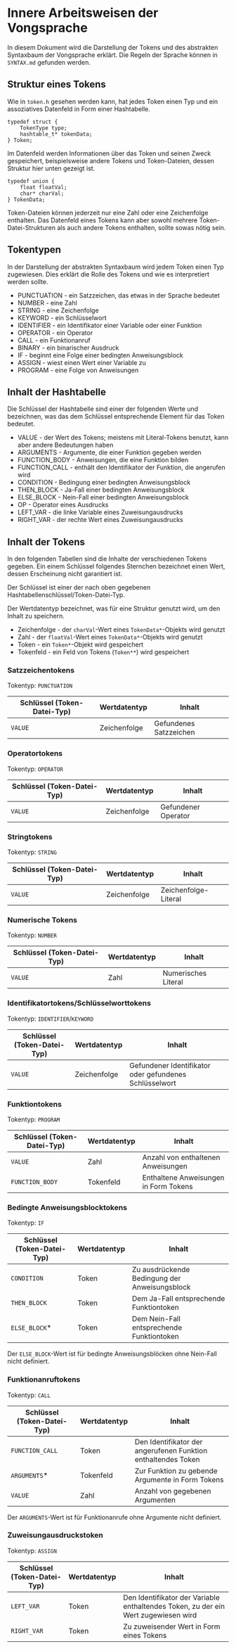# Innere Arbeitsweisen der Vongsprache

In diesem Dokument wird die Darstellung der Tokens und des abstrakten Syntaxbaum der Vongsprache erklärt. Die Regeln der Sprache können in `SYNTAX.md` gefunden werden.

## Struktur eines Tokens

Wie in `token.h` gesehen werden kann, hat jedes Token einen Typ und ein assoziatives Datenfeld in Form einer Hashtabelle.
```
typedef struct {
    TokenType type;
    hashtable_t* tokenData;
} Token;
```

Im Datenfeld werden Informationen über das Token und seinen Zweck gespeichert, beispielsweise andere Tokens und Token-Dateien, dessen Struktur hier unten gezeigt ist.

```
typedef union {
    float floatVal;
    char* charVal;
} TokenData;
```

Token-Dateien können jederzeit nur eine Zahl oder eine Zeichenfolge enthalten. Das Datenfeld eines Tokens kann aber sowohl mehrere Token-Datei-Strukturen als auch andere Tokens enthalten, sollte sowas nötig sein.

## Tokentypen

In der Darstellung der abstrakten Syntaxbaum wird jedem Token einen Typ zugewiesen. Dies erklärt die Rolle des Tokens und wie es interpretiert werden sollte.

- PUNCTUATION - ein Satzzeichen, das etwas in der Sprache bedeutet
- NUMBER - eine Zahl
- STRING - eine Zeichenfolge
- KEYWORD - ein Schlüsselwort
- IDENTIFIER - ein Identifikator einer Variable oder einer Funktion
- OPERATOR - ein Operator
- CALL - ein Funktionanruf
- BINARY - ein binarischer Ausdruck
- IF - beginnt eine Folge einer bedingten Anweisungsblock
- ASSIGN - wiest einen Wert einer Variable zu
- PROGRAM - eine Folge von Anweisungen

## Inhalt der Hashtabelle

Die Schlüssel der Hashtabelle sind einer der folgenden Werte und bezeichnen, was das dem Schlüssel entsprechende Element für das Token bedeutet.

- VALUE - der Wert des Tokens; meistens mit Literal-Tokens benutzt, kann aber andere Bedeutungen haben
- ARGUMENTS - Argumente, die einer Funktion gegeben werden
- FUNCTION_BODY - Anweisungen, die eine Funktion bilden
- FUNCTION_CALL - enthält den Identifikator der Funktion, die angerufen wird
- CONDITION - Bedingung einer bedingten Anweisungsblock
- THEN_BLOCK - Ja-Fall einer bedingten Anweisungsblock
- ELSE_BLOCK - Nein-Fall einer bedingten Anweisungsblock
- OP - Operator eines Ausdrucks
- LEFT_VAR - die linke Variable eines Zuweisungausdrucks
- RIGHT_VAR - der rechte Wert eines Zuweisungausdrucks

## Inhalt der Tokens

In den folgenden Tabellen sind die Inhalte der verschiedenen Tokens gegeben. Ein einem Schlüssel folgendes Sternchen bezeichnet einen Wert, dessen Erscheinung nicht garantiert ist.

Der Schlüssel ist einer der nach oben gegebenen Hashtabellenschlüssel/Token-Datei-Typ.

Der Wertdatentyp bezeichnet, was für eine Struktur genutzt wird, um den Inhalt zu speichern.

- Zeichenfolge - der `charVal`-Wert eines `TokenData*`-Objekts wird genutzt
- Zahl - der `floatVal`-Wert eines `TokenData*`-Objekts wird genutzt
- Token - ein `Token*`-Objekt wird gespeichert
- Tokenfeld - ein Feld von Tokens (`Token**`) wird gespeichert

### Satzzeichentokens

Tokentyp: `PUNCTUATION`

| Schlüssel (Token-Datei-Typ) | Wertdatentyp | Inhalt |
| --- | --- | --- |
| `VALUE` | Zeichenfolge | Gefundenes Satzzeichen |

### Operatortokens

Tokentyp: `OPERATOR`

| Schlüssel (Token-Datei-Typ) | Wertdatentyp | Inhalt |
| --- | --- | --- |
| `VALUE` | Zeichenfolge | Gefundener Operator |

### Stringtokens

Tokentyp: `STRING`

| Schlüssel (Token-Datei-Typ) | Wertdatentyp | Inhalt |
| --- | --- | --- |
| `VALUE` | Zeichenfolge | Zeichenfolge-Literal |

### Numerische Tokens

Tokentyp: `NUMBER`

| Schlüssel (Token-Datei-Typ) | Wertdatentyp | Inhalt |
| --- | --- | --- |
| `VALUE` | Zahl | Numerisches Literal |

### Identifikatortokens/Schlüsselworttokens

Tokentyp: `IDENTIFIER`/`KEYWORD`

| Schlüssel (Token-Datei-Typ) | Wertdatentyp | Inhalt |
| --- | --- | --- |
| `VALUE` | Zeichenfolge | Gefundener Identifikator oder gefundenes Schlüsselwort |

### Funktiontokens

Tokentyp: `PROGRAM`

| Schlüssel (Token-Datei-Typ) | Wertdatentyp | Inhalt |
| --- | --- | --- |
| `VALUE` | Zahl | Anzahl von enthaltenen Anweisungen |
| `FUNCTION_BODY` | Tokenfeld | Enthaltene Anweisungen in Form Tokens |

### Bedingte Anweisungsblocktokens

Tokentyp: `IF`

| Schlüssel (Token-Datei-Typ) | Wertdatentyp | Inhalt |
| --- | --- | --- |
| `CONDITION` | Token | Zu ausdrückende Bedingung der Anweisungsblock |
| `THEN_BLOCK` | Token | Dem Ja-Fall entsprechende Funktiontoken |
| `ELSE_BLOCK`* | Token | Dem Nein-Fall entsprechende Funktiontoken |

Der `ELSE_BLOCK`-Wert ist für bedingte Anweisungsblöcken ohne Nein-Fall nicht definiert.

### Funktionanruftokens

Tokentyp: `CALL`

| Schlüssel (Token-Datei-Typ) | Wertdatentyp | Inhalt |
| --- | --- | --- |
| `FUNCTION_CALL` | Token | Den Identifikator der angerufenen Funktion enthaltendes Token |
| `ARGUMENTS`* | Tokenfeld | Zur Funktion zu gebende Argumente in Form Tokens |
| `VALUE` | Zahl | Anzahl von gegebenen Argumenten |

Der `ARGUMENTS`-Wert ist für Funktionanrufe ohne Argumente nicht definiert.

### Zuweisungausdruckstoken

Tokentyp: `ASSIGN`

| Schlüssel (Token-Datei-Typ) | Wertdatentyp | Inhalt |
| --- | --- | --- |
| `LEFT_VAR` | Token | Den Identifikator der Variable enthaltendes Token, zu der ein Wert zugewiesen wird |
| `RIGHT_VAR` | Token | Zu zuweisender Wert in Form eines Tokens |
